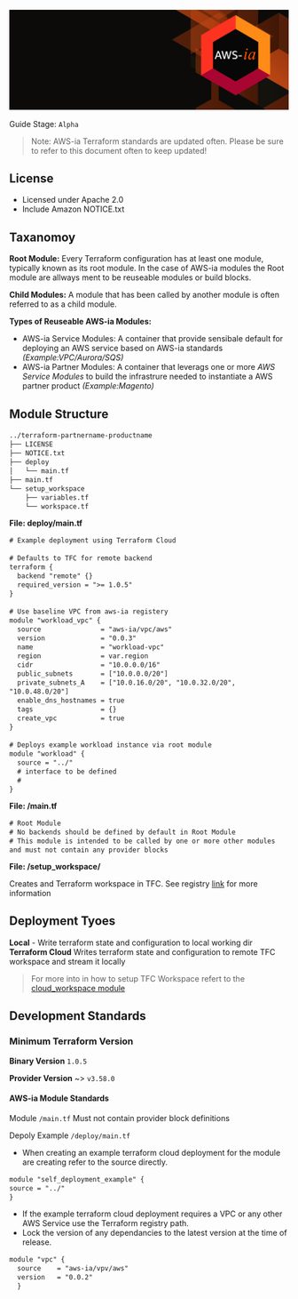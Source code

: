 ![AWS-ia banner](/assets/ghbg.png)

Guide Stage: `Alpha`
> Note: AWS-ia Terraform standards are updated often. Please be sure to refer to this document often to keep updated!

## License
- Licensed under Apache 2.0
- Include Amazon NOTICE.txt

## Taxanomoy
**Root Module:**  Every Terraform configuration has at least one module, typically known as its root module. In the case of AWS-ia modules the Root module are allways ment to be reuseable modules or build blocks. 

**Child Modules:** A module that has been called by another module is often referred to as a child module.

**Types of Reuseable AWS-ia Modules:**
- AWS-ia Service Modules: A container that provide sensibale default for deploying an AWS service based on AWS-ia standards _(Example:VPC/Aurora/SQS)_ 
- AWS-ia Partner Modules: A container that leverags one or more _AWS Service Modules_ to build the infrastrure needed to instantiate a AWS partner product _(Example:Magento)_

## Module Structure

```
../terraform-partnername-productname
├── LICENSE
├── NOTICE.txt
├── deploy
│   └── main.tf
├── main.tf
└── setup_workspace
    ├── variables.tf
    └── workspace.tf
```
**File: deploy/main.tf**
```
# Example deployment using Terraform Cloud

# Defaults to TFC for remote backend
terraform {
  backend "remote" {}
  required_version = ">= 1.0.5"
}

# Use baseline VPC from aws-ia registery
module "workload_vpc" {
  source               = "aws-ia/vpc/aws"
  version              = "0.0.3"
  name                 = "workload-vpc"
  region               = var.region
  cidr                 = "10.0.0.0/16"
  public_subnets       = ["10.0.0.0/20"]
  private_subnets_A    = ["10.0.16.0/20", "10.0.32.0/20", "10.0.48.0/20"]
  enable_dns_hostnames = true
  tags                 = {}
  create_vpc           = true
}

# Deploys example workload instance via root module
module "workload" {
  source = "../"
  # interface to be defined
  # 
}
```

**File: /main.tf**

```
# Root Module
# No backends should be defined by default in Root Module
# This module is intended to be called by one or more other modules and must not contain any provider blocks
```

**File: /setup_workspace/**

Creates and Terraform workspace in TFC. See registry [link](https://registry.terraform.io/modules/aws-ia/cloud_workspace/hashicorp/latest) for more information


## Deployment Tyoes
**Local** - Write terraform state and configuration to local working dir
**Terraform Cloud** Writes terraform state and configuration to remote TFC workspace and stream it locally

> For more into in how to setup TFC Workspace refert to the [cloud_workspace module](https://registry.terraform.io/modules/aws-ia/cloud_workspace/hashicorp/latest)

## Development Standards

### Minimum Terraform Version 

**Binary Version** `1.0.5`

**Provider Version** ~> `v3.58.0`

#### AWS-ia Module Standards
Module `/main.tf` Must not contain provider block definitions

Depoly Example `/deploy/main.tf` 
 - When creating an example terraform cloud deployment for the module are creating refer to the source directly.
```
module "self_deployment_example" {
source = "../"
}
 ```
 - If the example terraform cloud deployment requires a VPC or any other AWS Service use the Terraform registry path.
 - Lock the version of any dependancies to the latest version at the time of release.
```
module "vpc" {
  source    = "aws-ia/vpv/aws"
  version   = "0.0.2"
  }
```
 

